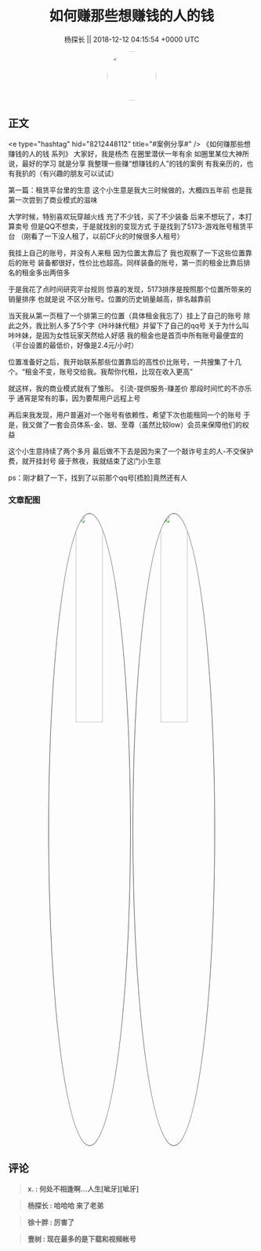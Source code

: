 <h1 align="center">如何赚那些想赚钱的人的钱</h1>




<p align="center">
    <a>杨探长 || 2018-12-12 04:15:54 &#43;0000 UTC</a>
</p>

<div align="center">
    <img src="https://images.zsxq.com/Fpe9DtomXbcmPIrI6WUs5suW5JhS?e=1590940799&amp;token=kIxbL07-8jAj8w1n4s9zv64FuZZNEATmlU_Vm6zD:ANdRMDtLnEI5SiQJN-UGhvUU1Zg=" width="100" height="100" style="border:1px solid;border-radius:50%; color:#ffffff"/>
</div>




## 正文

<div>
&lt;e type=&#34;hashtag&#34; hid=&#34;8212448112&#34; title=&#34;#案例分享#&#34; /&gt;  《如何赚那些想赚钱的人的钱 系列》
大家好，我是杨杰
在圈里潜伏一年有余
如圈里某位大神所说，最好的学习
就是分享
我整理一些赚“想赚钱的人”的钱的案例
有我亲历的，也有我扒的（有兴趣的朋友可以试试）

第一篇：租赁平台里的生意
这个小生意是我大三时候做的，大概四五年前
也是我第一次尝到了商业模式的滋味

大学时候，特别喜欢玩穿越火线
充了不少钱，买了不少装备
后来不想玩了，本打算卖号
但是QQ不想卖，于是就找别的变现方式
于是找到了5173-游戏账号租赁平台
（刚看了一下没人租了，以前CF火的时候很多人租号）

我挂上自己的账号，并没有人来租
因为位置太靠后了
我也观察了一下这些位置靠后的账号
装备都很好，性价比也超高。同样装备的账号，第一页的租金比靠后排名的租金多出两倍多

于是我花了点时间研究平台规则
惊喜的发现，5173排序是按照那个位置所带来的销量排序
也就是说 不区分账号。位置的历史销量越高，排名越靠前

当天我从第一页租了一个排第三的位置（具体租金我忘了）挂上了自己的账号
除此之外，我比别人多了5个字《咔咔妹代租》并留下了自己的qq号
关于为什么叫咔咔妹，是因为女性玩家天然给人好感
我的租金也是首页中所有账号最便宜的（平台设置的最低价，好像是2.4元/小时）

位置准备好之后，我开始联系那些位置靠后的高性价比账号，一共搜集了十几个。“租金不变，账号交给我。我帮你代租，比现在收入更高”

就这样，我的商业模式就有了雏形。
引流-提供服务-赚差价
那段时间忙的不亦乐乎
通宵是常有的事，因为要帮用户远程上号

再后来我发现，用户普遍对一个账号有依赖性，希望下次也能租同一个的账号
于是，我又做了一套会员体系-金、银、至尊（虽然比较low）会员来保障他们的权益

这个小生意持续了两个多月
最后做不下去是因为来了一个敲诈号主的人-不交保护费，就开挂封号
疲于熬夜，我就结束了这门小生意

ps：刚才翻了一下，找到了以前那个qq号[捂脸]竟然还有人
</div>

### 文章配图

<div class="image" align="center">

<img src="https://images.zsxq.com/FoipuOyih8qTmbP-B26kbm7kYbwP?imageMogr2/auto-orient/thumbnail/800x/format/jpg/blur/1x0/quality/75&amp;e=1590940799&amp;token=kIxbL07-8jAj8w1n4s9zv64FuZZNEATmlU_Vm6zD:N4LAHGtKBEJb8RI2QDKptE2yuHE=" width="33%" height="33%" style="border:1px solid;border-radius:50%; color:#3c3f41"/>

<img src="https://images.zsxq.com/FitnxnTZF8G5nXAlrsVvEsq30Ka_?imageMogr2/auto-orient/thumbnail/800x/format/jpg/blur/1x0/quality/75&amp;e=1590940799&amp;token=kIxbL07-8jAj8w1n4s9zv64FuZZNEATmlU_Vm6zD:53W1MxYhvzNYl46eLsIGr3WU72I=" width="33%" height="33%" style="border:1px solid;border-radius:50%; color:#3c3f41"/>

</div>


## 评论

<div align="left">
<div>

<blockquote >
<span> <strong>x. : 何处不相逢啊...人生[呲牙][呲牙] </strong></span>
</blockquote>

<blockquote >
<span> <strong>杨探长 : 哈哈哈 来了老弟 </strong></span>
</blockquote>

<blockquote >
<span> <strong>徐十胖 : 厉害了 </strong></span>
</blockquote>

<blockquote >
<span> <strong>壹树 : 现在最多的是下载和视频帐号 </strong></span>
</blockquote>

</div>
</div>
